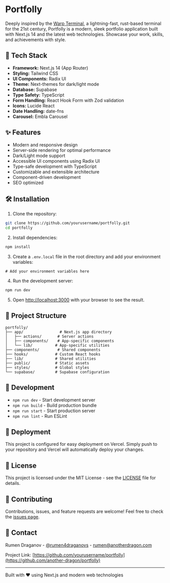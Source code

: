 # Portfolly

Deeply inspired by the [Warp Terminal](https://www.warp.dev/), a lightning-fast, rust-based terminal for the 21st century, Portfolly is a modern, sleek portfolio application built with Next.js 14 and the latest web technologies. Showcase your work, skills, and achievements with style.

## 🚀 Tech Stack

- **Framework:** Next.js 14 (App Router)
- **Styling:** Tailwind CSS
- **UI Components:** Radix UI
- **Theme:** Next-themes for dark/light mode
- **Database:** Supabase
- **Type Safety:** TypeScript
- **Form Handling:** React Hook Form with Zod validation
- **Icons:** Lucide React
- **Date Handling:** date-fns
- **Carousel:** Embla Carousel

## ✨ Features

- Modern and responsive design
- Server-side rendering for optimal performance
- Dark/Light mode support
- Accessible UI components using Radix UI
- Type-safe development with TypeScript
- Customizable and extensible architecture
- Component-driven development
- SEO optimized

## 🛠️ Installation

1. Clone the repository:

```bash
git clone https://github.com/yourusername/portfolly.git
cd portfolly
```

2. Install dependencies:

```bash
npm install
```

3. Create a `.env.local` file in the root directory and add your environment variables:

```env
# Add your environment variables here
```

4. Run the development server:

```bash
npm run dev
```

5. Open [http://localhost:3000](http://localhost:3000) with your browser to see the result.

## 📁 Project Structure

```
portfolly/
├── app/                # Next.js app directory
│   ├── actions/       # Server actions
│   ├── components/    # App-specific components
│   └── lib/          # App-specific utilities
├── components/        # Shared components
├── hooks/            # Custom React hooks
├── lib/              # Shared utilities
├── public/           # Static assets
├── styles/           # Global styles
└── supabase/         # Supabase configuration
```

## 🔧 Development

- `npm run dev` - Start development server
- `npm run build` - Build production bundle
- `npm run start` - Start production server
- `npm run lint` - Run ESLint

## 🚀 Deployment

This project is configured for easy deployment on Vercel. Simply push to your repository and Vercel will automatically deploy your changes.

## 📝 License

This project is licensed under the MIT License - see the [LICENSE](LICENSE) file for details.

## 🤝 Contributing

Contributions, issues, and feature requests are welcome! Feel free to check the [issues page](https://github.com/yourusername/portfolly/issues).

## 📧 Contact

Rumen Draganov - [@rumen4draganovs](https://x.com/rumen4draganovs) - rumen@anotherdragon.com

Project Link: [https://github.com/yourusername/portfolly](https://github.com/another-dragon/portfolly)

---

Built with ❤️ using Next.js and modern web technologies
